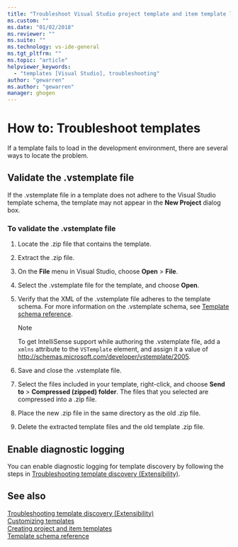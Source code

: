 ```yaml
---
title: "Troubleshoot Visual Studio project template and item template loading | Microsoft Docs"
ms.custom: ""
ms.date: "01/02/2018"
ms.reviewer: ""
ms.suite: ""
ms.technology: vs-ide-general
ms.tgt_pltfrm: ""
ms.topic: "article"
helpviewer_keywords: 
  - "templates [Visual Studio], troubleshooting"
author: "gewarren"
ms.author: "gewarren"
manager: ghogen
---
```

# How to: Troubleshoot templates

If a template fails to load in the development environment, there are several ways to locate the problem.

## Validate the .vstemplate file

If the .vstemplate file in a template does not adhere to the Visual Studio template schema, the template may not appear in the **New Project** dialog box.

### To validate the .vstemplate file

1. Locate the .zip file that contains the template.

1. Extract the .zip file.

1. On the **File** menu in Visual Studio, choose **Open** > **File**.

1. Select the .vstemplate file for the template, and choose **Open**.

1. Verify that the XML of the .vstemplate file adheres to the template schema. For more information on the .vstemplate schema, see [Template schema reference](../extensibility/visual-studio-template-schema-reference.md).

    > [!NOTE]
    > To get IntelliSense support while authoring the .vstemplate file, add a `xmlns` attribute to the `VSTemplate` element, and assign it a value of http://schemas.microsoft.com/developer/vstemplate/2005.

1. Save and close the .vstemplate file.

1. Select the files included in your template, right-click, and choose **Send to** > **Compressed (zipped) folder**. The files that you selected are compressed into a .zip file.

1. Place the new .zip file in the same directory as the old .zip file.

1. Delete the extracted template files and the old template .zip file.

## Enable diagnostic logging

You can enable diagnostic logging for template discovery by following the steps in [Troubleshooting template discovery (Extensibility)](../extensibility/troubleshooting-template-discovery.md).

## See also

[Troubleshooting template discovery (Extensibility)](../extensibility/troubleshooting-template-discovery.md)  
[Customizing templates](../ide/customizing-project-and-item-templates.md)  
[Creating project and item templates](../ide/creating-project-and-item-templates.md)  
[Template schema reference](../extensibility/visual-studio-template-schema-reference.md)